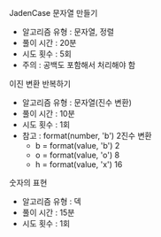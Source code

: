 JadenCase 문자열 만들기
- 알고리즘 유형 : 문자열, 정렬
- 풀이 시간 : 20분
- 시도 횟수 : 5회
- 주의 : 공백도 포함해서 처리해야 함

이진 변환 반복하기
- 알고리즘 유형 : 문자열(진수 변환)
- 풀이 시간 : 10분
- 시도 횟수 : 1회
- 참고 : format(number, 'b') 2진수 변환   
    - b = format(value, 'b') 2
    - o = format(value, 'o') 8
    - h = format(value, 'x') 16
    
숫자의 표현
- 알고리즘 유형 : 덱
- 풀이 시간 : 15분
- 시도 횟수 : 1회
